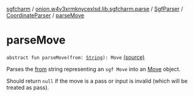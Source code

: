 [sgfcharm](../../../index.md) / [onion.w4v3xrmknycexlsd.lib.sgfcharm.parse](../../index.md) / [SgfParser](../index.md) / [CoordinateParser](index.md) / [parseMove](./parse-move.md)

# parseMove

`abstract fun parseMove(from: `[`String`](https://kotlinlang.org/api/latest/jvm/stdlib/kotlin/-string/index.html)`): Move` [(source)](https://github.com/w4v3/sgfcharm/tree/master/sgfcharm/src/main/java/onion/w4v3xrmknycexlsd/lib/sgfcharm/parse/SgfParser.kt#L102)

Parses the [from](parse-move.md#onion.w4v3xrmknycexlsd.lib.sgfcharm.parse.SgfParser.CoordinateParser$parseMove(kotlin.String)/from) string representing an `sgf Move` into an [Move](../../-sgf-type/-move/index.md) object.

Should return `null` if the move is a pass or input is invalid (which will be treated as pass).

